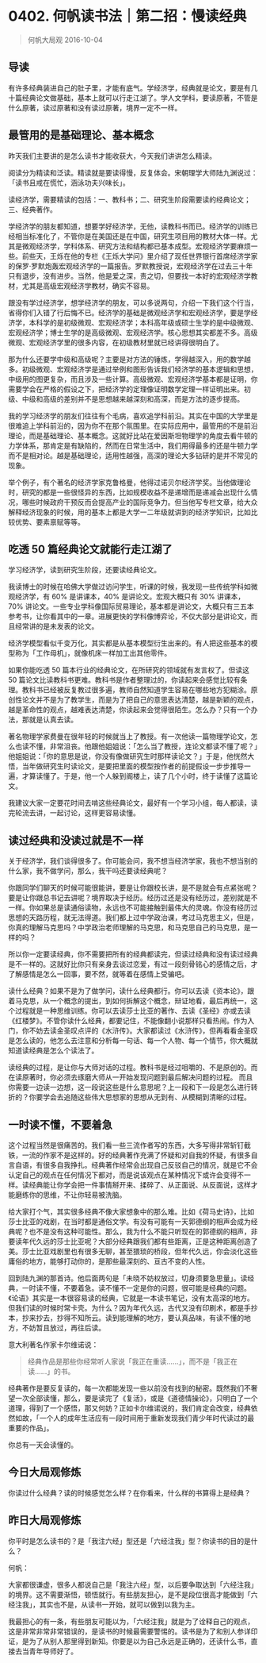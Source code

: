# 0402. 何帆读书法｜第二招：慢读经典
> 何帆大局观
2016-10-04

## 导读
有许多经典装进自己的肚子里，才能有底气。学经济学，经典就是论文，要是有几十篇经典论文做基础，基本上就可以行走江湖了。学人文学科，要读原著，不管是什么原著，读过原著和没有读过原著，境界一定不一样。

## 最管用的是基础理论、基本概念
昨天我们主要讲的是怎么读书才能收获大，今天我们讲讲怎么精读。

阅读分为精读和泛读。精读就是要读得慢，反复体会。宋朝理学大师陆九渊说过：「读书且戒在慌忙，涵泳功夫兴味长」。

读经济学，需要精读的包括：一、教科书；二、研究生阶段需要读的经典论文；三、经典著作。

学经济学的朋友都知道，想要学好经济学，无他，读教科书而已。经济学的训练已经相当标准化了，不管你是在美国还是在中国，研究生项目用的教材大体一样。尤其是微观经济学，学科体系、研究方法和结构都已基本成型。宏观经济学要麻烦一些。前些天，王烁在他的专栏《王烁大学问》里介绍了现任世界银行首席经济学家的保罗·罗默炮轰宏观经济学的一篇报告。罗默教授说，宏观经济学在过去三十年只有退步，没有进步。当然，他是爱之深，责之切，但要找一本好的宏观经济学教材，尤其是高级宏观经济学教材，确实不容易。

跟没有学过经济学，想学经济学的朋友，可以多说两句，介绍一下我们这个行当，省得你们入错了行后悔不已。经济学的基础是微观经济学和宏观经济学，要是学经济学，本科学的是初级微观、宏观经济学；本科高年级或硕士生学的是中级微观、宏观经济学；博士生学的是高级微观、宏观经济学。核心思想其实都差不多。高级微观、宏观经济学里的很多内容，在初级教材里就已经讲得很明白了。

那为什么还要学中级和高级呢？主要是对方法的锤炼，学得越深入，用的数学越多。初级微观、宏观经济学是通过举例和图形告诉我们经济学的基本逻辑和思想，中级用的图更复杂，而且涉及一些计算。高级微观、宏观经济学基本都是证明，你需要学会在严格的假设之下，把经济学的定理像证明数学定理一样证明出来。初级、中级和高级的差别并不是思想越来越深刻和高深，而是方法的逐步提高。

我的学习经济学的朋友们往往有个毛病，喜欢追学科前沿。其实在中国的大学里是很难追上学科前沿的，因为你不在那个氛围里。在实际应用中，最管用的不是前沿理论，而是基础理论、基本概念。这就好比站在爱因斯坦物理学的角度去看牛顿的力学体系，那肯定是有缺陷的，然而在日常生活中，我们用得最多的还是牛顿力学而不是相对论。越是基础理论，适用性越强，高深的理论大多钻研的是并不常见的现象。

举个例子，有个著名的经济学家克鲁格曼，他得过诺贝尔经济学奖。当他做理论时，研究的都是一些很怪异的东西，比如规模收益不是递增而是递减会出现什么情况，哪些时候政府干预反而会提高产业的国际竞争力。但当他写专栏文章，给大众解释经济现象的时候，用的基本上都是大学一二年级就讲到的经济学知识，比如比较优势、要素禀赋等等。

## 吃透 50 篇经典论文就能行走江湖了
学习经济学，读到研究生阶段，还要读经典论文。

我读博士的时候在哈佛大学做过访问学生，听课的时候，我发现一些传统学科如微观经济学，有 60% 是讲课本，40% 是讲论文。宏观大概只有 30% 讲课本，70% 讲论文。一些专业学科像国际贸易理论，基本都是讲论文，大概只有三五本参考书，让你看其中的一章。进展更快的学科像博弈论，不仅大部分是讲论文，而且经常讲的是未发表的论文。

经济学模型看似千变万化，其实都是从基本模型衍生出来的。有人把这些基本的模型称为「工作母机」，就像机床一样加工出其他零件。

如果你能吃透 50 篇本行业的经典论文，在所研究的领域就有发言权了。但读这 50 篇论文比读教科书更难。教科书是作者整理过的，你读起来会感觉比较有条理。教科书已经被反复教过很多遍，教师自然知道学生容易在哪些地方犯糊涂。原创性论文并不是为了教学生，而是为了把自己的意思表达清楚，越是新颖的观点，越是革命性的观点，越难表达清楚，你读起来会觉得很陌生。怎么办？只有一个办法，那就是认真去读。

著名物理学家费曼在很年轻的时候就当上了教授。有一次他读一篇物理学论文，怎么也读不懂，非常沮丧。他跟他姐姐说：「怎么当了教授，连论文都读不懂了呢？」他姐姐说：「你的意思是说，你没有像做研究生时那样读论文？」于是，他恍然大悟，当年做研究生时读论文，是要把里面的模型按作者的前提假设一步步推导一遍，才算读懂了。于是，他一个人躲到阁楼上，读了几个小时，终于读懂了这篇论文。

我建议大家一定要花时间去啃这些经典论文，最好有一个学习小组，每人都读，读完轮流去讲，一起讨论，这样更容易读懂。

## 读过经典和没读过就是不一样
关于经济学，我们谈得很多了。你可能会问，我不想当经济学家，我也不想当别的什么家，我不做学问，那么，我干吗还要读经典呢？

你跟同学们聊天的时候可能很能讲，要是让你跟校长讲，是不是就会有点紧张呢？要是让你跟总书记去讲呢？境界取决于经历。经历过还是没有经历过，差别就是不一样。你如果总是读通俗读物，永远也不可能接触到最伟大的灵魂。你没有经历过思想的天路历程，就无法得道。我们都上过中学政治课，考过马克思主义，但是，你真的理解马克思吗？中学政治老师理解的马克思，和马克思自己的马克思，是一样的吗？

所以你一定要读经典，你不需要把所有的经典都读完，但读过经典和没有读过经典是不一样的。这就好比你只有亲身去谈过恋爱，有过一段刻骨铭心的感情之后，才了解感情是怎么一回事，要不然，就等着在感情上受骗吧。

读什么经典？如果不是为了做学问，读什么经典都行。你可以去读《资本论》，跟着马克思，从一个概念的提出，到如何拆解这个概念，辩证地看，最后再统一，这个过程就是一种思维训练。你可以去读莎士比亚的著作、去读《圣经》亦或去读《红楼梦》。不管你读什么经典，都要记住，不能像翻小说那样只看热闹。作为入门，你不妨去读金圣叹点评的《水浒传》。大家都读过《水浒传》，但再看看金圣叹是怎么读的，他怎么去注意和分析每一句话、每一个人物、每一个情节，你大概就知道读经典是怎么个读法了。

读经典的过程，是让你与大师对话的过程。教科书是经过咀嚼的、不是原创的。而在读原著时，你必须去琢磨大师从一开始发现问题到最后解决问题的过程。 而且你需要一边读一边想，这一段说这些是什么意思呢？上一段和下一段是怎么进行转折的？你要学会去追随这些伟大思想家的思想从无到有、从模糊到清晰的过程。

## 一时读不懂，不要着急
这个过程当然是很痛苦的。我们看一些三流作者写的东西，大多写得非常斩钉截铁，一流的作家不是这样的。好的经典著作充满了怀疑和对自我的怀疑，有很多自言自语，有很多自我挣扎。经典著作经常会出现自己反驳自己的情况，就是它不会认定自己的观点在任何情况下都对，而是说该观点在某种情况下或许会变得不一样。读经典能让你学会把一件事情掰开来、揉碎了、从正面说、从反面说，这样才能磨练你的思维，不让你轻易被洗脑。

给大家打个气，其实很多经典不像大家想象中的那么难。比如《荷马史诗》，比如莎士比亚的戏剧，在当时都是通俗文学。有没有可能有一天郭德纲的相声会成为经典呢？也不是没有这种可能性。那么，我为什么不能只听现在的郭德纲的相声，非要读年代久远的莎士比亚呢？大部分经典跟我们都有些距离，正是这种距离创造了美。莎士比亚戏剧里也有很多无聊，甚至猥琐的桥段，但年代久远，你会淡化这些庸俗的地方，能够打动你的，是那些最深刻的、亘古不变的人性。

回到陆九渊的那首诗。他后面两句是「未晓不妨权放过，切身须要急思量」。读经典，一时读不懂，不要着急。读不懂不一定是你的问题，很可能是经典的问题。《论语》其实是一本很容易读的经典，它就是一本读书笔记，没有太高深的地方。但我们读的时候时常卡壳。为什么？因为年代久远，古代又没有印刷术，都是手抄本，抄来抄去，抄得不知所云。读到能理解的地方，要认真品味，有读不懂的地方，不妨暂且放过，再往后读。

意大利著名作家卡尔维诺说：

> 经典作品是那些你经常听人家说「我正在重读……」，而不是「我正在读……」的书。

经典著作是要反复读的，每一次都能发现一些以前没有找到的秘密。既然我们不奢望一次全部读懂，那么，要是读完了《复活》，或是《道德情操论》，只明白了一个道理，得到了一个感悟，那又何妨？正如卡尔维诺说的，我们肯定会改变，经典依然如故，「一个人的成年生活应有一段时间用于重新发现我们青少年时代读过的最重要的作品」。

你总有一天会读懂的。

## 今日大局观修炼
你读过什么经典？读的时候感觉怎么样？在你看来，什么样的书算得上是经典？

## 昨日大局观修炼
你平时是怎么读书的？是「我注六经」型还是「六经注我」型？你读书的目的是什么？

何帆：

大家都很谦虚，很多人都说自己是「我注六经」型，以后要争取达到「六经注我」的境界。这不需要渐悟，顿悟就行。有些朋友担心，是不是段位很高才能做到「六经注我」，其实也不是，从读书一开始，就可以做到以我为主。

我最担心的有一条，有些朋友可能以为，「六经注我」就是为了诠释自己的观点，这是非常非常非常错误的，是读书的时候最需要警惕的。读书是为了和别人参详印证，是为了从别人那里得到新知。你要是以为自己永远是正确的，还读什么书，直接去当青年导师好了。


